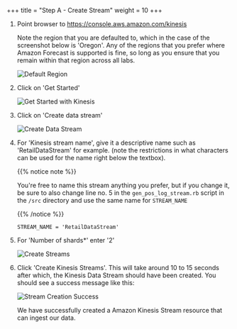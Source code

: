 +++
title = "Step A - Create Stream"
weight = 10
+++

1. Point browser to https://console.aws.amazon.com/kinesis

   Note the region that you are defaulted to, which in the case of the screenshot below is 'Oregon'. Any of the regions that you prefer where Amazon Forecast is supported is fine, so long as you ensure that you remain within that region across all labs.
   
   ![Default Region](/images/lab1/kinesis_region.png)
   
1. Click on 'Get Started'

   ![Get Started with Kinesis](/images/lab1/kinesis_get_started.png)
   
1. Click on 'Create data stream'

   ![Create Data Stream](/images/lab1/kinesis_create_data_stream.png)   

2. For 'Kinesis stream name', give it a descriptive name such as 'RetailDataStream' for example. (note the restrictions in what characters can be used for the name right below the textbox).

   {{% notice note %}}

   You're free to name this stream anything you prefer, but if you change it, be sure to also change line no. 5 in the ```gen_pos_log_stream.rb``` script in the ```/src``` directory and use the same name for ```STREAM_NAME```
   
   {{% /notice %}}
   
   ```
   STREAM_NAME = 'RetailDataStream'
   ```

3. For 'Number of shards*' enter '2'

   ![Create Streams](/images/lab1/create_streams.png)
   
3. Click 'Create Kinesis Streams'. This will take around 10 to 15 seconds after which, the Kinesis Data Stream should have been created. You should see a success message like this:

   ![Stream Creation Success](/images/lab1/data_stream_created.png)
   
   We have successfully created a Amazon Kinesis Stream resource that can ingest our data.




